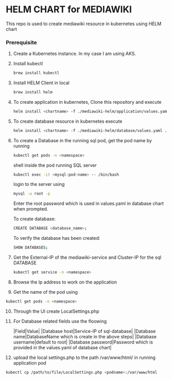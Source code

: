 # HELM CHART for MEDIAWIKI
This repo is used to create mediawiki resource in kubernetes using HELM chart

### Prerequisite
1. Create a Kubernetes instance. In my case I am using AKS.
2. Install kubectl
   ```bash
   brew install kubectl
   ```
3. Install HELM Client in local
   ```bash
   brew install helm
   ```
4. To create application in kubernetes, Clone this repository and execute
    ```bash
    helm install <chartname> -f ./mediawiki-helm/application/values.yaml ./mediawiki-helm/application
    ```
5. To create database resource in kubernetes execute
   ```bash
   helm install <chartname> -f ./mediawiki-helm/database/values.yaml ./mediawiki-helm/database
   ```
6. To create a Database in the running sql pod, get the pod name by running
   ```bash
   kubectl get pods -n <namespace>
   ```
   
   shell inside the pod running SQL server
   ```bash
   kubectl exec -it <mysql-pod-name> -- /bin/bash
   ```

   login to the server using
   ```bash
   mysql -u root -p
   ```

   Enter the root password which is used in values.yaml in database chart when prompted.

   To create database:
   ```bash
   CREATE DATABASE <database_name>;
   ```
   To verify the database has been created:
   ```bash
   SHOW DATABASES;
   ```
7. Get the External-IP of the mediawiki-service and Cluster-IP for the sql DATABASE
   ```bash
   kubectl get service -n <namespace>
   ```
8. Browse the Ip address to work on the application
9.  Get the name of the pod using
   ```bash
   kubectl get pods -n <namespace>
   ```
10. Through the UI create LocalSettings.php
11. For Database related fields use the floowing
    
    |Field|Value|
    |Database host|Service-IP of sql-database|
    |Database name|DatabaseName which is create in the above steps|
    |Database username|default to root|
    |Database password|Password which is provided in the values.yaml of database chart|
12. upload the local settings.php to the path /var/www/html/ in running application pod
   ```bash
   kubectl cp /path/to/file/LocalSettings.php <podname>:/var/www/html
   ```